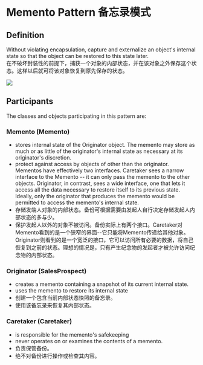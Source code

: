 
# Memento Pattern 备忘录模式
## Definition

Without violating encapsulation, capture and externalize an object's internal state so that the object can be restored to this state later.
<br>在不破坏封装性的前提下，捕获一个对象的内部状态，并在该对象之外保存这个状态。这样以后就可将该对象恢复到原先保存的状态。

![](https://github.com/QianMo/Unity-Design-Pattern/blob/master/UML_Picture/memento.gif)


## Participants

The classes and objects participating in this pattern are:

### Memento  (Memento)
* stores internal state of the Originator object. The memento may store as much or as little of the originator's internal state as necessary at its originator's discretion.
* protect against access by objects of other than the originator. Mementos have effectively two interfaces. Caretaker sees a narrow interface to the Memento -- it can only pass the memento to the other objects. Originator, in contrast, sees a wide interface, one that lets it access all the data necessary to restore itself to its previous state. Ideally, only the originator that produces the memento would be permitted to access the memento's internal state.
* 存储发端人对象的内部状态。备份可根据需要由发起人自行决定存储发起人内部状态的多与少。
* 保护发起人以外的对象不被访问。备份实际上有两个接口。Caretaker对Memento看到的是一个狭窄的界面--它只能将Memento传递给其他对象。Originator则看到的是一个宽泛的接口，它可以访问所有必要的数据，将自己恢复到之前的状态。理想的情况是，只有产生纪念物的发起者才被允许访问纪念物的内部状态。

### Originator  (SalesProspect)
* creates a memento containing a snapshot of its current internal state.
* uses the memento to restore its internal state
* 创建一个包含当前内部状态快照的备忘录。
* 使用该备忘录来恢复其内部状态。

### Caretaker  (Caretaker)
* is responsible for the memento's safekeeping
* never operates on or examines the contents of a memento.
* 负责保管备份。
* 绝不对备份进行操作或检查其内容。
